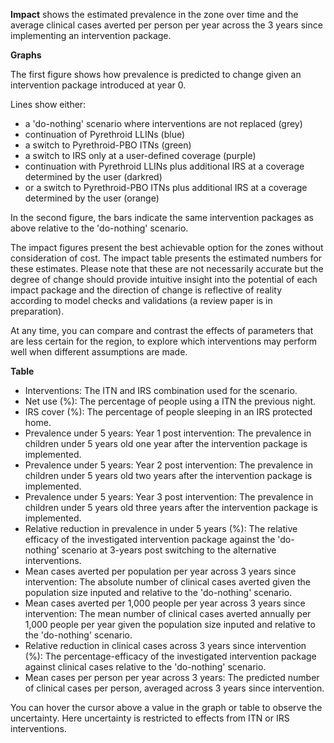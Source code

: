 **Impact** shows the estimated prevalence in the zone over time and the average clinical cases averted per person per 
year across the 3 years since implementing an intervention package.

**Graphs**

The first figure shows how prevalence is predicted to change given an intervention package introduced at year 0.

Lines show either:

*   a 'do-nothing' scenario where interventions are not replaced (grey)
*   continuation of Pyrethroid LLINs (blue)
*   a switch to Pyrethroid-PBO ITNs (green)
*   a switch to IRS only at a user-defined coverage (purple)
*   continuation with Pyrethroid LLINs plus additional IRS at a coverage determined by the user (darkred)
*   or a switch to Pyrethroid-PBO ITNs plus additional IRS at a coverage determined by the user (orange)

In the second figure, the bars indicate the same intervention packages as above relative to the 'do-nothing' scenario.

The impact figures present the best achievable option for the zones without consideration of cost. The impact table
 presents the estimated numbers for these estimates. Please note that these are not necessarily accurate but the degree
  of change should provide intuitive insight into the potential of each impact package and the direction of change is 
  reflective of reality according to model checks and validations (a review paper is in preparation).
  
At any time, you can compare and contrast the effects of parameters that are less certain for the region, to explore which interventions 
may perform well when different assumptions are made.

**Table**

*   Interventions: The ITN and IRS combination used for the scenario.
*   Net use (%): The percentage of people using a ITN the previous night.
*   IRS cover (%): The percentage of people sleeping in an IRS protected home.
*   Prevalence under 5 years: Year 1 post intervention: The prevalence in children under 5 years old one year after the intervention package is implemented.
*   Prevalence under 5 years: Year 2 post intervention: The prevalence in children under 5 years old two years after the intervention package is implemented.
*   Prevalence under 5 years: Year 3 post intervention: The prevalence in children under 5 years old three years after the intervention package is implemented.
*   Relative reduction in prevalence in under 5 years (%): The relative efficacy of the investigated intervention package against the 'do-nothing' scenario at 3-years post switching to the alternative interventions.
*   Mean cases averted per population per year across 3 years since intervention: The absolute number of clinical cases averted given the population size inputed and relative to the 'do-nothing' scenario.
*   Mean cases averted per 1,000 people per year across 3 years since intervention: The mean number of clinical cases averted annually per 1,000 people per year given the population size inputed and relative to the 'do-nothing' scenario.
*   Relative reduction in clinical cases across 3 years since intervention (%): The percentage-efficacy of the investigated intervention package against clinical cases relative to the 'do-nothing' scenario.
*   Mean cases per person per year across 3 years: The predicted number of clinical cases per person, averaged across 3 years since intervention.

You can hover the cursor above a value in the graph or table to observe the uncertainty. Here uncertainty is restricted to effects from ITN or IRS interventions.

